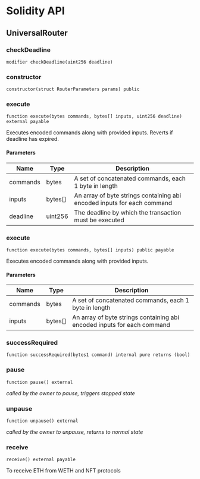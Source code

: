 # Solidity API

## UniversalRouter

### checkDeadline

```solidity
modifier checkDeadline(uint256 deadline)
```

### constructor

```solidity
constructor(struct RouterParameters params) public
```

### execute

```solidity
function execute(bytes commands, bytes[] inputs, uint256 deadline) external payable
```

Executes encoded commands along with provided inputs. Reverts if deadline has expired.

#### Parameters

| Name | Type | Description |
| ---- | ---- | ----------- |
| commands | bytes | A set of concatenated commands, each 1 byte in length |
| inputs | bytes[] | An array of byte strings containing abi encoded inputs for each command |
| deadline | uint256 | The deadline by which the transaction must be executed |

### execute

```solidity
function execute(bytes commands, bytes[] inputs) public payable
```

Executes encoded commands along with provided inputs.

#### Parameters

| Name | Type | Description |
| ---- | ---- | ----------- |
| commands | bytes | A set of concatenated commands, each 1 byte in length |
| inputs | bytes[] | An array of byte strings containing abi encoded inputs for each command |

### successRequired

```solidity
function successRequired(bytes1 command) internal pure returns (bool)
```

### pause

```solidity
function pause() external
```

_called by the owner to pause, triggers stopped state_

### unpause

```solidity
function unpause() external
```

_called by the owner to unpause, returns to normal state_

### receive

```solidity
receive() external payable
```

To receive ETH from WETH and NFT protocols


